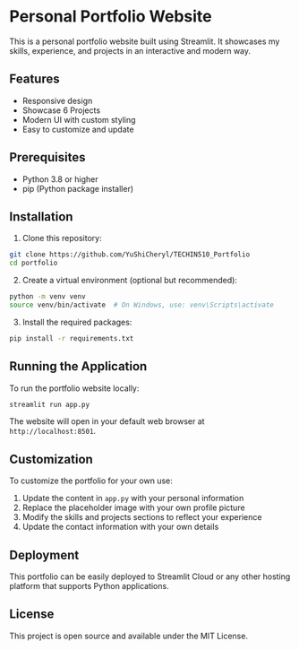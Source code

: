 # Personal Portfolio Website

This is a personal portfolio website built using Streamlit. It showcases my skills, experience, and projects in an interactive and modern way.

## Features

- Responsive design
- Showcase 6 Projects
- Modern UI with custom styling
- Easy to customize and update

## Prerequisites

- Python 3.8 or higher
- pip (Python package installer)

## Installation

1. Clone this repository:
```bash
git clone https://github.com/YuShiCheryl/TECHIN510_Portfolio
cd portfolio
```

2. Create a virtual environment (optional but recommended):
```bash
python -m venv venv
source venv/bin/activate  # On Windows, use: venv\Scripts\activate
```

3. Install the required packages:
```bash
pip install -r requirements.txt
```

## Running the Application

To run the portfolio website locally:

```bash
streamlit run app.py
```

The website will open in your default web browser at `http://localhost:8501`.

## Customization

To customize the portfolio for your own use:

1. Update the content in `app.py` with your personal information
2. Replace the placeholder image with your own profile picture
3. Modify the skills and projects sections to reflect your experience
4. Update the contact information with your own details

## Deployment

This portfolio can be easily deployed to Streamlit Cloud or any other hosting platform that supports Python applications.

## License

This project is open source and available under the MIT License. 
